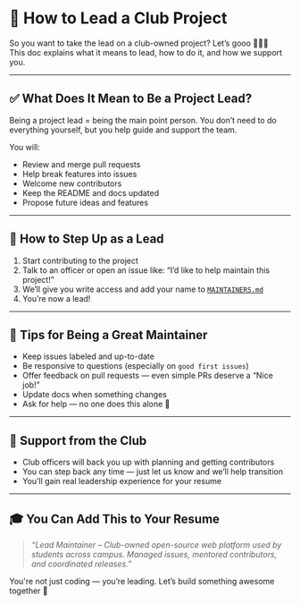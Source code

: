 # 🚀 How to Lead a Club Project

So you want to take the lead on a club-owned project? Let’s gooo 👩🏽‍🚀  
This doc explains what it means to lead, how to do it, and how we support you.

---

## ✅ What Does It Mean to Be a Project Lead?

Being a project lead = being the main point person. You don’t need to do everything yourself, but you help guide and support the team.

You will:
- Review and merge pull requests
- Help break features into issues
- Welcome new contributors
- Keep the README and docs updated
- Propose future ideas and features

---

## 👣 How to Step Up as a Lead

1. Start contributing to the project
2. Talk to an officer or open an issue like: “I’d like to help maintain this project!”
3. We’ll give you write access and add your name to [`MAINTAINERS.md`]('#')
4. You’re now a lead!

---

## 🧰 Tips for Being a Great Maintainer

- Keep issues labeled and up-to-date
- Be responsive to questions (especially on `good first issues`)
- Offer feedback on pull requests — even simple PRs deserve a “Nice job!”
- Update docs when something changes
- Ask for help — no one does this alone 💙

---

## 💬 Support from the Club

- Club officers will back you up with planning and getting contributors
- You can step back any time — just let us know and we’ll help transition
- You’ll gain real leadership experience for your resume

---

## 🎓 You Can Add This to Your Resume

> _“Lead Maintainer – Club-owned open-source web platform used by students across campus. Managed issues, mentored contributors, and coordinated releases.”_

You're not just coding — you’re leading. Let’s build something awesome together 🚀

